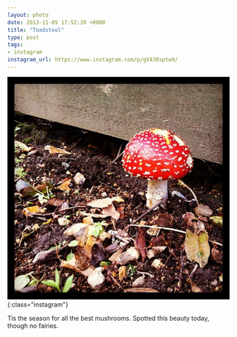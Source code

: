 ```yaml
---
layout: photo
date: 2013-11-05 17:52:39 +0000
title: "Toadstool"
type: post
tags:
- instagram
instagram_url: https://www.instagram.com/p/gV438sptw9/
---
```


![Instagram - gV438sptw9](/img/gV438sptw9.jpg){:class="instagram"}

Tis the season for all the best mushrooms. Spotted this beauty today, though no fairies.
